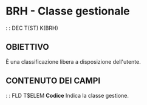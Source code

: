 # BRH - Classe gestionale
 :  : DEC T(ST) K(BRH)
## OBIETTIVO
È una classificazione libera a disposizione dell'utente.
## CONTENUTO DEI CAMPI
 :  : FLD T$ELEM **Codice**
Indica la classe gestione.
